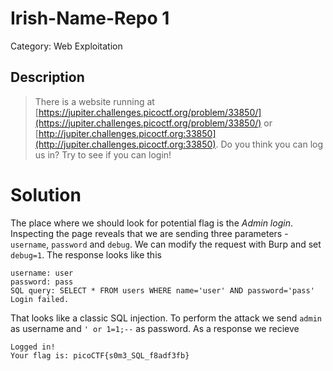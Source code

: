 # Irish-Name-Repo 1
Category: Web Exploitation

## Description

> There is a website running at [https://jupiter.challenges.picoctf.org/problem/33850/](https://jupiter.challenges.picoctf.org/problem/33850/) or [http://jupiter.challenges.picoctf.org:33850](http://jupiter.challenges.picoctf.org:33850). Do you think you can log us in? Try to see if you can login!

# Solution

The place where we should look for potential flag is the *Admin login*. Inspecting the page reveals that we are sending three parameters - `username`, `password` and `debug`. We can modify the request with Burp and set `debug=1`. The response looks like this
```
username: user
password: pass
SQL query: SELECT * FROM users WHERE name='user' AND password='pass'
Login failed.
```
That looks like a classic SQL injection. To perform the attack we send `admin` as username and `' or 1=1;--` as password. As a response we recieve
```
Logged in!
Your flag is: picoCTF{s0m3_SQL_f8adf3fb}
```